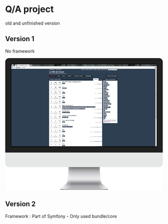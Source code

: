 # Q/A project

old and unfinished version

## Version 1

No framework

![first version](version1/comingsoon/screen-1.png)

## Version 2

Framework : Part of Symfony - Only used bundle/core

